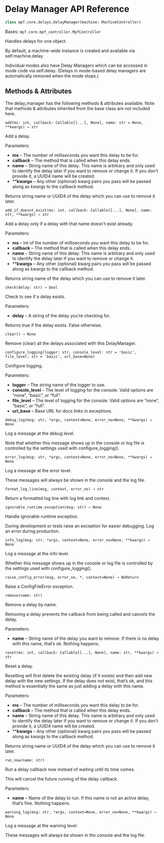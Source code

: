 # Delay Manager API Reference

``` python
class mpf.core.delays.DelayManager(machine: MachineController)
```

Bases: `mpf.core.mpf_controller.MpfController`

Handles delays for one object.

By default, a machine-wide instance is created and available via self.machine.delay.

Individual modes also have Delay Managers which can be accessed in mode code via self.delay. (Delays in mode-based delay managers are automatically removed when the mode stops.)

## Methods & Attributes

The delay_manager has the following methods & attributes available. Note that methods & attributes inherited from the base class are not included here.

`add(ms: int, callback: Callable[[...], None], name: str = None, **kwargs) → str`

Add a delay.

Parameters:

* **ms** – The number of milliseconds you want this delay to be for.
* **callback** – The method that is called when this delay ends.
* **name** – String name of this delay. This name is arbitrary and only used to identify the delay later if you want to remove or change it. If you don’t provide it, a UUID4 name will be created.
* ****kwargs** – Any other (optional) kwarg pairs you pass will be passed along as kwargs to the callback method.

Returns string name or UUID4 of the delay which you can use to remove it later.

`add_if_doesnt_exist(ms: int, callback: Callable[[...], None], name: str, **kwargs) → str`

Add a delay only if a delay with that name doesn’t exist already.

Parameters:

* **ms** – Int of the number of milliseconds you want this delay to be for.
* **callback** – The method that is called when this delay ends.
* **name** – String name of this delay. This name is arbitrary and only used to identify the delay later if you want to remove or change it.
* ****kwargs** – Any other (optional) kwarg pairs you pass will be passed along as kwargs to the callback method.

Returns string name of the delay which you can use to remove it later.

`check(delay: str) → bool`

Check to see if a delay exists.

Parameters:

* **delay** – A string of the delay you’re checking for.

Returns true if the delay exists. False otherwise.

`clear() → None`

Remove (clear) all the delays associated with this DelayManager.

`configure_logging(logger: str, console_level: str = 'basic', file_level: str = 'basic', url_base=None)`

Configure logging.

Parameters:

* **logger** – The string name of the logger to use.
* **console_level** – The level of logging for the console. Valid options are “none”, “basic”, or “full”.
* **file_level** – The level of logging for the console. Valid options are “none”, “basic”, or “full”.
* **url_base** – Base URL for docs links in exceptions.

`debug_log(msg: str, *args, context=None, error_no=None, **kwargs) → None`

Log a message at the debug level.

Note that whether this message shows up in the console or log file is controlled by the settings used with configure_logging().

`error_log(msg: str, *args, context=None, error_no=None, **kwargs) → None`

Log a message at the error level.

These messages will always be shown in the console and the log file.

`format_log_line(msg, context, error_no) → str`

Return a formatted log line with log link and context.

`ignorable_runtime_exception(msg: str) → None`

Handle ignorable runtime exception.

During development or tests raise an exception for easier debugging. Log an error during production.

`info_log(msg: str, *args, context=None, error_no=None, **kwargs) → None`

Log a message at the info level.

Whether this message shows up in the console or log file is controlled by the settings used with configure_logging().

`raise_config_error(msg, error_no, *, context=None) → NoReturn`

Raise a ConfigFileError exception.

`remove(name: str)`

Remove a delay by name.

Removing a delay prevents the callback from being called and cancels the delay.

Parameters:

* **name** – String name of the delay you want to remove. If there is no delay with this name, that’s ok. Nothing happens.

`reset(ms: int, callback: Callable[[...], None], name: str, **kwargs) → str`

Reset a delay.

Resetting will first delete the existing delay (if it exists) and then add new delay with the new settings. If the delay does not exist, that’s ok, and this method is essentially the same as just adding a delay with this name.

Parameters:

* **ms** – The number of milliseconds you want this delay to be for.
* **callback** – The method that is called when this delay ends.
* **name** – String name of this delay. This name is arbitrary and only used to identify the delay later if you want to remove or change it. If you don’t provide it, a UUID4 name will be created.
* ****kwargs** – Any other (optional) kwarg pairs you pass will be passed along as kwargs to the callback method.

Returns string name or UUID4 of the delay which you can use to remove it later.

`run_now(name: str)`

Run a delay callback now instead of waiting until its time comes.

This will cancel the future running of the delay callback.

Parameters:

* **name** – Name of the delay to run. If this name is not an active delay, that’s fine. Nothing happens.

`warning_log(msg: str, *args, context=None, error_no=None, **kwargs) → None`

Log a message at the warning level.

These messages will always be shown in the console and the log file.
